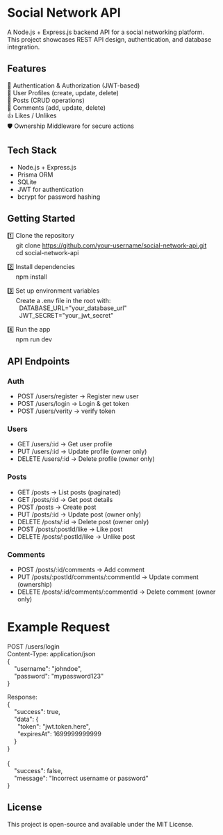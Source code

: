 # Social Network API

A Node.js + Express.js backend API for a social networking platform.<br>
This project showcases REST API design, authentication, and database integration.

## Features

🔐 Authentication & Authorization (JWT-based)<br>
👤 User Profiles (create, update, delete)<br>
📝 Posts (CRUD operations)<br>
💬 Comments (add, update, delete)<br>
👍 Likes / Unlikes<br>
🛡️ Ownership Middleware for secure actions<br>

## Tech Stack

 * Node.js + Express.js
 * Prisma ORM
 * SQLite
 * JWT for authentication
 * bcrypt for password hashing

## Getting Started

1️⃣ Clone the repository<br>
&nbsp;&nbsp;&nbsp;&nbsp;&nbsp;git clone https://github.com/your-username/social-network-api.git<br>
&nbsp;&nbsp;&nbsp;&nbsp;&nbsp;cd social-network-api

2️⃣ Install dependencies<br>
&nbsp;&nbsp;&nbsp;&nbsp;&nbsp;npm install

3️⃣ Set up environment variables<br>
&nbsp;&nbsp;&nbsp;&nbsp;&nbsp;Create a .env file in the root with:<br>
&nbsp;&nbsp;&nbsp;&nbsp;&nbsp;&nbsp;&nbsp;DATABASE_URL="your_database_url"<br>
&nbsp;&nbsp;&nbsp;&nbsp;&nbsp;&nbsp;&nbsp;JWT_SECRET="your_jwt_secret"

4️⃣ Run the app<br>
&nbsp;&nbsp;&nbsp;&nbsp;&nbsp;npm run dev<br>

## API Endpoints

### Auth
 * POST /users/register → Register new user<br>
 * POST /users/login → Login & get token<br>
 * POST /users/verity → verify token

### Users
 * GET /users/:id → Get user profile<br>
 * PUT /users/:id → Update profile (owner only)<br>
 * DELETE /users/:id → Delete profile (owner only)

### Posts
 * GET /posts → List posts (paginated)<br>
 * GET /posts/:id → Get post details<br>
 * POST /posts → Create post<br>
 * PUT /posts/:id → Update post (owner only)<br>
 * DELETE /posts/:id → Delete post (owner only)<br>
 * POST /posts/:postId/like   → Like post<br>
 * DELETE /posts/:postId/like   → Unlike post

### Comments
 * POST /posts/:id/comments → Add comment<br>
 * PUT /posts/:postId/comments/:commentId → Update comment (ownership)
 * DELETE /posts/:id/comments/:commentId → Delete comment (owner only)

# Example Request

POST /users/login<br>
Content-Type: application/json<br>
{<br>
&nbsp;&nbsp;&nbsp;&nbsp;"username": "johndoe",<br>
&nbsp;&nbsp;&nbsp;&nbsp;"password": "mypassword123"<br>
}

Response:<br>
{<br>
&nbsp;&nbsp;&nbsp;&nbsp;"success": true,<br>
&nbsp;&nbsp;&nbsp;&nbsp;"data": {<br>
&nbsp;&nbsp;&nbsp;&nbsp;&nbsp;&nbsp;"token": "jwt.token.here",<br>
&nbsp;&nbsp;&nbsp;&nbsp;&nbsp;&nbsp;"expiresAt": 1699999999999<br>
&nbsp;&nbsp;&nbsp;&nbsp;}<br>
}<br>
<br>
{<br>
&nbsp;&nbsp;&nbsp;&nbsp;"success": false,<br>
&nbsp;&nbsp;&nbsp;&nbsp;"message": "Incorrect username or password"<br>
}

## License
This project is open-source and available under the MIT License.
